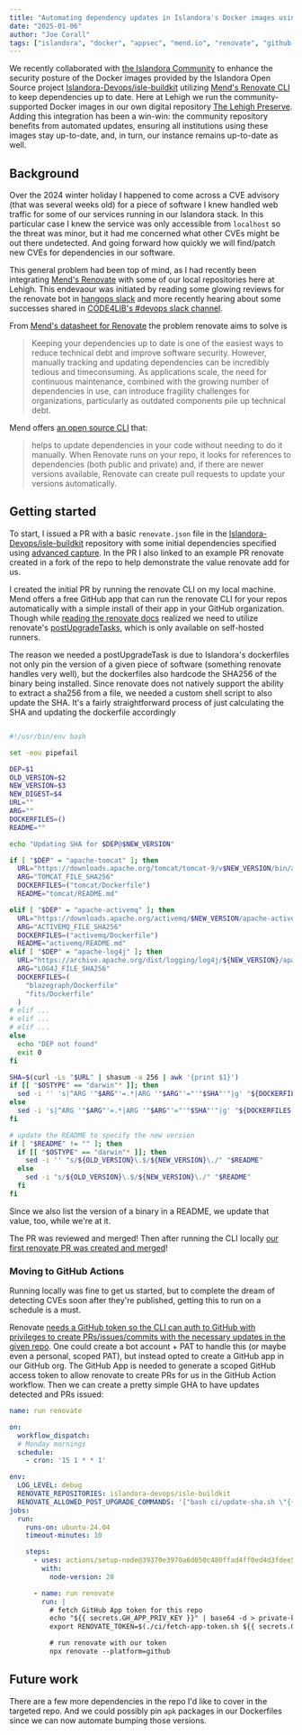 ```yaml
---
title: "Automating dependency updates in Islandora's Docker images using Renovate"
date: "2025-01-06"
author: "Joe Corall"
tags: ["islandora", "docker", "appsec", "mend.io", "renovate", "github-actions"]
---
```


We recently collaborated with [the Islandora Community](https://islandora.ca) to enhance the security posture of the Docker images provided by the Islandora Open Source project [Islandora-Devops/isle-buildkit](https://github.com/islandora-devops/isle-buildkit) utilizing [Mend's Renovate CLI](https://www.mend.io/renovate/) to keep dependencies up to date. Here at Lehigh we run the community-supported Docker images in our own digital repository [The Lehigh Preserve](https://preserve.lehigh.edu). Adding this integration has been a win-win: the community repository benefits from automated updates, ensuring all institutions using these images stay up-to-date, and, in turn, our instance remains up-to-date as well.

## Background

Over the 2024 winter holiday I happened to come across a CVE advisory (that was several weeks old) for a piece of software I knew handled web traffic for some of our services running in our Islandora stack. In this particular case I knew the service was only accessible from `localhost` so the threat was minor, but it had me concerned what other CVEs might be out there undetected. And going forward how quickly we will find/patch new CVEs for dependencies in our software.

This general problem had been top of mind, as I had recently been integrating [Mend's Renovate](https://www.mend.io/renovate/) with some of our local repositories here at Lehigh. This endevaour was initiated by reading some glowing reviews for the renovate bot in [hangops slack](https://github.com/hangops) and more recently hearing about some successes shared in [CODE4LIB's #devops slack channel](https://code4lib.org/irc/).

From [Mend's datasheet for Renovate](https://www.mend.io/wp-content/uploads/2023/09/Mend-Renovate-Enterprise-data-sheet.pdf) the problem renovate aims to solve is

> Keeping your dependencies up to date is one of the easiest ways to reduce technical debt and improve software security.  However, manually tracking and updating dependencies can be incredibly tedious and timeconsuming. As applications scale, the need for continuous maintenance, combined with the growing number of dependencies in use, can introduce fragility challenges for organizations, particularly as outdated components pile up technical debt.

Mend offers [an open source CLI](https://github.com/renovatebot/renovate) that:

> helps to update dependencies in your code without needing to do it manually. When Renovate runs on your repo, it looks for references to dependencies (both public and private) and, if there are newer versions available, Renovate can create pull requests to update your versions automatically.

## Getting started

To start, I issued a PR with a basic `renovate.json` file in the [Islandora-Devops/isle-buildkit] repository with some initial dependencies specified using [advanced capture](https://docs.renovatebot.com/modules/manager/regex/#advanced-capture). In the PR I also linked to an example PR renovate created in a fork of the repo to help demonstrate the value renovate add for us.

I created the initial PR by running the renovate CLI on my local machine. Mend offers a free GitHub app that can run the renovate CLI for your repos automatically with a simple install of their app in your GitHub organization. Though while [reading the renovate docs](https://docs.renovatebot.com/) realized we need to utilize renovate's [postUpgradeTasks](https://docs.renovatebot.com/configuration-options/#postupgradetasks), which is only available on self-hosted runners.

The reason we needed a postUpgradeTask is due to Islandora's dockerfiles not only pin the version of a given piece of software (something renovate handles very well), but the dockerfiles also hardcode the SHA256 of the binary being installed. Since renovate does not natively support the ability to extract a sha256 from a file, we needed a custom shell script to also update the SHA. It's a fairly straightforward process of just calculating the SHA and updating the dockerfile accordingly

```bash

#!/usr/bin/env bash

set -eou pipefail

DEP=$1
OLD_VERSION=$2
NEW_VERSION=$3
NEW_DIGEST=$4
URL=""
ARG=""
DOCKERFILES=()
README=""

echo "Updating SHA for $DEP@$NEW_VERSION"

if [ "$DEP" = "apache-tomcat" ]; then
  URL="https://downloads.apache.org/tomcat/tomcat-9/v$NEW_VERSION/bin/apache-tomcat-$NEW_VERSION.tar.gz"
  ARG="TOMCAT_FILE_SHA256"
  DOCKERFILES=("tomcat/Dockerfile")
  README="tomcat/README.md"

elif [ "$DEP" = "apache-activemq" ]; then
  URL="https://downloads.apache.org/activemq/$NEW_VERSION/apache-activemq-$NEW_VERSION-bin.tar.gz"
  ARG="ACTIVEMQ_FILE_SHA256"
  DOCKERFILES=("activemq/Dockerfile")
  README="activemq/README.md"
elif [ "$DEP" = "apache-log4j" ]; then
  URL="https://archive.apache.org/dist/logging/log4j/${NEW_VERSION}/apache-log4j-${NEW_VERSION}-bin.zip"
  ARG="LOG4J_FILE_SHA256"
  DOCKERFILES=(
    "blazegraph/Dockerfile"
    "fits/Dockerfile"
  )
# elif ...
# elif ...
# elif ...
else
  echo "DEP not found"
  exit 0
fi

SHA=$(curl -Ls "$URL" | shasum -a 256 | awk '{print $1}')
if [[ "$OSTYPE" == "darwin"* ]]; then
  sed -i '' 's|^ARG '"$ARG"'=.*|ARG '"$ARG"'="'"$SHA"'"|g' "${DOCKERFILES[@]}"
else
  sed -i 's|^ARG '"$ARG"'=.*|ARG '"$ARG"'="'"$SHA"'"|g' "${DOCKERFILES[@]}"
fi

# update the README to specify the new version
if [ "$README" != "" ]; then
  if [[ "$OSTYPE" == "darwin"* ]]; then
    sed -i '' "s/${OLD_VERSION}\.$/${NEW_VERSION}\./" "$README"
  else
    sed -i "s/${OLD_VERSION}\.$/${NEW_VERSION}\./" "$README"
  fi
fi
```

Since we also list the version of a binary in a README, we update that value, too, while we're at it.

The PR was reviewed and merged! Then after running the CLI locally [our first renovate PR was created and merged](https://github.com/Islandora-Devops/isle-buildkit/pull/364)!

### Moving to GitHub Actions

Running locally was fine to get us started, but to complete the dream of detecting CVEs soon after they're published, getting this to run on a schedule is a must.

Renovate [needs a GitHub token so the CLI can auth to GitHub with privileges to create PRs/issues/commits with the necessary updates in the given repo](https://docs.renovatebot.com/modules/platform/github/#running-using-a-fine-grained-token). One could create a bot account + PAT to handle this (or maybe even a personal, scoped PAT), but instead opted to create a GitHub app in our GitHub org. The GitHub App is needed to generate a scoped GitHub access token to allow renovate to create PRs for us in the GitHub Action workflow. Then we can create a pretty simple GHA to have updates detected and PRs issued:


```yaml
name: run renovate

on:
  workflow_dispatch:
  # Monday mornings
  schedule:
    - cron: '15 1 * * 1'

env:
  LOG_LEVEL: debug
  RENOVATE_REPOSITORIES: islandora-devops/isle-buildkit
  RENOVATE_ALLOWED_POST_UPGRADE_COMMANDS: '["bash ci/update-sha.sh \"{{{depName}}}\" \"{{{currentVersion}}}\" \"{{{newVersion}}}\" \"{{{newDigest}}}\""]'
jobs:
  run:
    runs-on: ubuntu-24.04
    timeout-minutes: 10

    steps:
      - uses: actions/setup-node@39370e3970a6d050c480ffad4ff0ed4d3fdee5af # v4
        with:
          node-version: 20

      - name: run renovate
        run: |
          # fetch GitHub App token for this repo
          echo "${{ secrets.GH_APP_PRIV_KEY }}" | base64 -d > private-key.pem
          export RENOVATE_TOKEN=$(./ci/fetch-app-token.sh ${{ secrets.GH_APP_ID }} ${{ secrets.GH_APP_INSTALLATION_ID }} private-key.pem)

          # run renovate with our token
          npx renovate --platform=github
```

## Future work

There are a few more dependencies in the repo I'd like to cover in the targeted repo. And we could possibly pin `apk` packages in our Dockerfiles since we can now automate bumping those versions.

[Islandora-Devops/isle-buildkit]: https://github.com/Islandora-Devops/isle-buildkit
